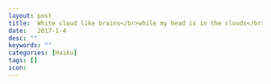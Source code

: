 ```yaml
---
layout: post
title:  White cloud like brains</br>while my head is in the clouds</br>lacking gray matter
date:   2017-1-4
desc: ""
keywords: ""
categories: [Haiku]
tags: []
icon:
---
```

